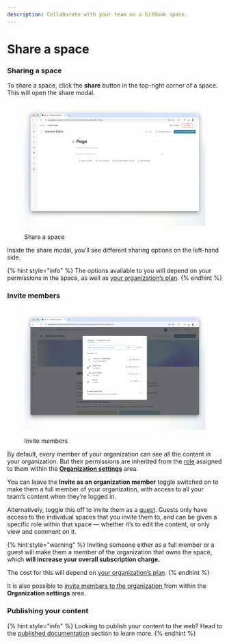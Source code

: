 ```yaml
---
description: Collaborate with your team on a GitBook space.
---
```


# Share a space

### Sharing a space

To share a space, click the **share** button in the top-right corner of a space. This will open the share modal.

<figure><img src="../../.gitbook/assets/collaboration-share-space.png" alt=""><figcaption><p>Share a space</p></figcaption></figure>

Inside the share modal, you’ll see different sharing options on the left-hand side.

{% hint style="info" %}
The options available to you will depend on your permissions in the space, as well as [your organization’s plan](../../account-management/plans/).
{% endhint %}

### Invite members

<figure><img src="../../.gitbook/assets/collaboration-share-modal.png" alt=""><figcaption><p>Invite members</p></figcaption></figure>

By default, every member of your organization can see all the content in your organization. But their permissions are inherited from the [role](../../account-management/member-management/roles.md) assigned to them within the [**Organization settings**](../../account-management/organization-management.md) area.&#x20;

You can leave the **Invite as an organization member** toggle switched on to make them a full member of your organization, with access to all your team’s content when they’re logged in.&#x20;

Alternatively, toggle this off to invite them as a [guest](../../account-management/member-management/roles.md#guest-role). Guests only have access to the individual spaces that you invite them to, and can be given a specific role within that space — whether it’s to edit the content, or only view and comment on it.

{% hint style="warning" %}
Inviting someone either as a full member or a guest will make them a member of the organization that owns the space, which **will increase your overall subscription charge.**

The cost for this will depend on [your organization’s plan](../../account-management/plans/).
{% endhint %}

It is also possible to [invite members to the organization ](../../account-management/member-management/invite-members-to-your-organization.md)from within the **Organization settings** area.

### Publishing your content

{% hint style="info" %}
Looking to publish your content to the web? Head to the [published documentation](broken-reference) section to learn more.
{% endhint %}
